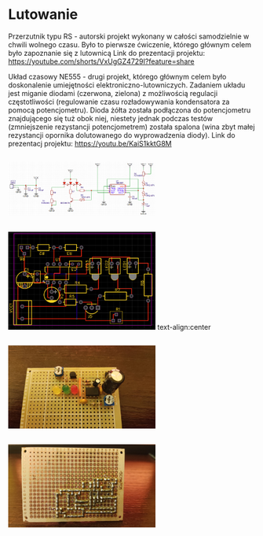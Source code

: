 # Lutowanie

Przerzutnik typu RS - autorski projekt wykonany w całości samodzielnie w chwili wolnego czasu. Było to pierwsze ćwiczenie, którego głównym celem było zapoznanie się z lutownicą
Link do prezentacji projektu: https://youtube.com/shorts/VxUgGZ4729I?feature=share

Układ czasowy NE555 - drugi projekt, którego głównym celem było doskonalenie umiejętności elektroniczno-lutowniczych. Zadaniem układu jest miganie diodami (czerwona, zielona) z możliwością regulacji częstotliwości (regulowanie czasu rozładowywania kondensatora za pomocą potencjometru). Dioda żółta została podłączona do potencjometru znajdującego się tuż obok niej, niestety jednak podczas testów (zmniejszenie rezystancji potencjometrem) została spalona (wina zbyt małej rezystancji opornika dolutowanego do wyprowadzenia diody).
Link do prezentacj projektu: https://youtu.be/KaiS1kktG8M

##

<img
  src="im3.PNG"
  alt="Alt text"
  title="Optional title"
  style="display: inline-block; margin: 0 auto; max-width: 300px">

##

<img
  src="im4.PNG"
  alt="Alt text"
  title="Optional title"
  style="display: inline-block; margin: 0 auto; max-width: 300px; text-align: center">
  text-align:center
  ##

<img
  src="im1.jpg"
  alt="Alt text"
  title="Optional title"
  style="display: inline-block; margin: 0 auto; max-width: 300px">
  
  ##

<img
  src="im2.jpg"
  alt="Alt text"
  title="Optional title"
  style="display: inline-block; margin: 0 auto; max-width: 300px">
